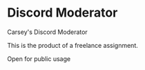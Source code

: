 # Discord Moderator
Carsey's Discord Moderator

This is the product of a freelance assignment.

Open for public usage


